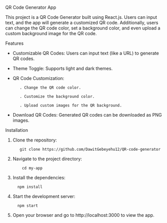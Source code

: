QR Code Generator App

This project is a QR Code Generator built using React.js. Users can input text,
and the app will generate a customized QR code. Additionally, users can change the QR code color, set a background color, and even upload a custom background image for the QR code.

Features

- Customizable QR Codes: Users can input text (like a URL) to generate QR codes.
  
- Theme Toggle: Supports light and dark themes.
  
- QR Code Customization:
  
         . Change the QR code color.
  
         . Customize the background color.
  
         . Upload custom images for the QR background.
  
- Download QR Codes: Generated QR codes can be downloaded as PNG images.

Installation

   1. Clone the repository:
    
             git clone https://github.com/DawitGebeyehu12/QR-code-generator
             
   2. Navigate to the project directory:

              cd my-app   
              
   3. Install the dependencies:

            npm install
      
   4. Start the development server:

            npm start
  5. Open your browser and go to http://localhost:3000 to view the app.
